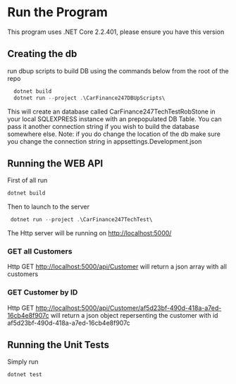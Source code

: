 
# Run the Program

This program uses .NET Core 2.2.401, please ensure you have this version

## Creating the db

run dbup scripts to build DB using the commands below from the root of the repo

```powershell
  dotnet build
  dotnet run --project .\CarFinance247DBUpScripts\
```

This will create an database called CarFinance247TechTestRobStone in your local SQLEXPRESS instance with an prepopulated DB Table. You can pass it another connection string if you wish to build the database somewhere else. Note: if you do change the location of the db make sure you change the connection string in appsettings.Development.json

## Running the WEB API

First of all run  

```powershell
dotnet build
```

Then to launch to the server

```powershell
 dotnet run --project .\CarFinance247TechTest\
```

The Http server will be running on <http://localhost:5000/>

### GET all Customers

Http GET  <http://localhost:5000/api/Customer> will return a json array with all customers

### GET Customer by ID

Http GET <http://localhost:5000/api/Customer/af5d23bf-490d-418a-a7ed-16cb4e8f907c> will return a json object repersenting the customer with id af5d23bf-490d-418a-a7ed-16cb4e8f907c

## Running the Unit Tests

Simply run

```powershell
dotnet test
```
